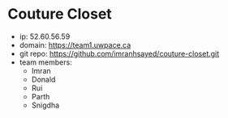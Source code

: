 # Couture Closet

* ip: 52.60.56.59
* domain: https://team1.uwpace.ca
* git repo: https://github.com/imranhsayed/couture-closet.git
* team members:
  - Imran
  - Donald
  - Rui 
  - Parth
  - Snigdha
